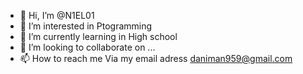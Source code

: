 - 👋 Hi, I’m @N1EL01
- 👀 I’m interested in Ptogramming
- 🌱 I’m currently learning in High school
- 💞️ I’m looking to collaborate on ...
- 📫 How to reach me Via my email adress daniman959@gmail.com

<!---
N1EL01/N1EL01 is a ✨ special ✨ repository because its `README.md` (this file) appears on your GitHub profile.
You can click the Preview link to take a look at your changes.
--->
